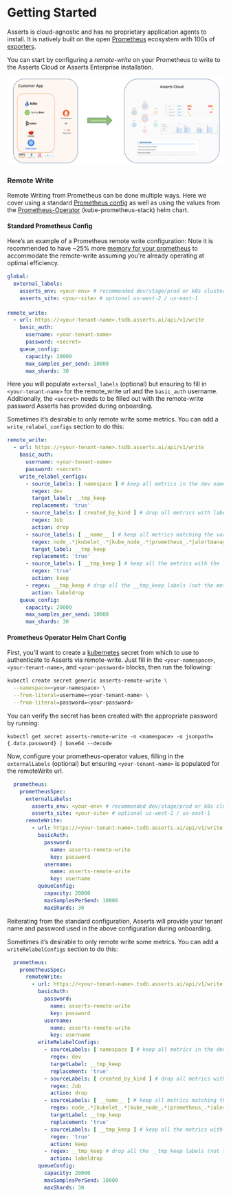 # Getting Started

Asserts is cloud-agnostic and has no proprietary application agents to install. It is natively built on the open [Prometheus](https://prometheus.io) ecosystem with 100s of [exporters](https://prometheus.io/docs/instrumenting/exporters/).

You can start by configuring a _remote-write_ on your Prometheus to write to the Asserts Cloud or Asserts Enterprise installation.

![](../.gitbook/assets/4.png)

### **Remote Write**

Remote Writing from Prometheus can be done multiple ways. Here we cover using a standard [Prometheus config](https://prometheus.io/docs/prometheus/latest/configuration/configuration/#remote\_write) as well as using the values from the [Prometheus-Operator](https://github.com/prometheus-community/helm-charts/blob/main/charts/kube-prometheus-stack/values.yaml) (kube-prometheus-stack) helm chart.

#### Standard Prometheus Config

Here’s an example of a Prometheus remote write configuration: Note it is recommended to have \~25% more [memory for your prometheus](https://prometheus.io/docs/practices/remote\_write/) to accommodate the remote-write assuming you're already operating at optimal efficiency.

```yaml
global:
  external_labels:
    asserts_env: <your-env> # recommended dev/stage/prod or k8s cluster name
    asserts_site: <your-site> # optional us-west-2 / us-east-1

remote_write:
  - url: https://<your-tenant-name>.tsdb.asserts.ai/api/v1/write
    basic_auth:
      username: <your-tenant-name>
      password: <secret>
    queue_config:
      capacity: 20000
      max_samples_per_send: 10000
      max_shards: 30
```

Here you will populate `external_labels` (optional) but ensuring to fill in `<your-tenant-name>` for the remote\_write url and the `basic_auth` username. Additionally, the `<secret>` needs to be filled out with the remote-write password Asserts has provided during onboarding.

Sometimes it’s desirable to only remote write some metrics. You can add a `write_relabel_configs` section to do this:

```yaml
remote_write:
  - url: https://<your-tenant-name>.tsdb.asserts.ai/api/v1/write
    basic_auth:
      username: <your-tenant-name>
      password: <secret>
    write_relabel_configs:
      - source_labels: [ namespace ] # keep all metrics in the dev namespace
        regex: dev
        target_label: __tmp_keep
        replacement: 'true'
      - source_labels: [ created_by_kind ] # drop all metrics with label name -> created_by_kind=Job
        regex: Job
        action: drop
      - source_labels: [ __name__ ] # keep all metrics matching the various metrics names (this will include those outside the dev namespace)
        regex: node_.*|kubelet_.*|kube_node_.*|prometheus_.*|alertmanager_.*
        target_label: __tmp_keep
        replacement: 'true'
      - source_labels: [ __tmp_keep ] # keep all the metrics with the label __tmp_keep=true
        regex: 'true'
        action: keep
      - regex: __tmp_keep # drop all the __tmp_keep labels (not the metric)
        action: labeldrop
    queue_config:
      capacity: 20000
      max_samples_per_send: 10000
      max_shards: 30
```

#### Prometheus Operator Helm Chart Config

First, you'll want to create a [kubernetes](https://kubernetes.io/docs/concepts/configuration/secret/) secret from which to use to authenticate to Asserts via remote-write. Just fill in the `<your-namespace>`, `<your-tenant-name>`, and `<your-password>` blocks, then run the following:

```bash
kubectl create secret generic asserts-remote-write \
  --namespace=<your-namespace> \
  --from-literal=username=<your-tenant-name> \
  --from-literal=password=<your-password>
```

You can verify the secret has been created with the appropriate password by running:

```
kubectl get secret asserts-remote-write -n <namespace> -o jsonpath={.data.password} | base64 --decode
```

Now, configure your prometheus-operator values, filling in the `externalLabels` (optional) but ensuring `<your-tenant-name>` is populated for the remoteWrite url.

```yaml
  prometheus:
    prometheusSpec:
      externalLabels:
        asserts_env: <your-env> # recommended dev/stage/prod or k8s cluster name
        asserts_site: <your-site> # optional us-west-2 / us-east-1
      remoteWrite:
        - url: https://<your-tenant-name>.tsdb.asserts.ai/api/v1/write
          basicAuth:
            password:
              name: asserts-remote-write
              key: password
            username:
              name: asserts-remote-write
              key: username        
          queueConfig:
            capacity: 20000
            maxSamplesPerSend: 10000
            maxShards: 30
```

Reiterating from the standard configuration, Asserts will provide your tenant name and password used in the above configuration during onboarding.

Sometimes it’s desirable to only remote write some metrics. You can add a `writeRelabelConfigs` section to do this:

```yaml
  prometheus:
    prometheusSpec:
      remoteWrite:
        - url: https://<your-tenant-name>.tsdb.asserts.ai/api/v1/write
          basicAuth:
            password:
              name: asserts-remote-write
              key: password
            username:
              name: asserts-remote-write
              key: username      
          writeRelabelConfigs:
            - sourceLabels: [ namespace ] # keep all metrics in the dev namespace
              regex: dev
              targetLabel: __tmp_keep
              replacement: 'true'
            - sourceLabels: [ created_by_kind ] # drop all metrics with label name -> created_by_kind=Job
              regex: Job
              action: drop
            - sourceLabels: [ __name__ ] # keep all metrics matching the various metrics names (this will include those outside the dev namespace)
              regex: node_.*|kubelet_.*|kube_node_.*|prometheus_.*|alertmanager_.*
              targetLabel: __tmp_keep
              replacement: 'true'
            - sourceLabels: [ __tmp_keep ] # keep all the metrics with the label __tmp_keep=true
              regex: 'true'
              action: keep
            - regex: __tmp_keep # drop all the __tmp_keep labels (not the metric)
              action: labeldrop 
          queueConfig:
            capacity: 20000
            maxSamplesPerSend: 10000
            maxShards: 30
```
